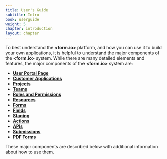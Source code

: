 ```yaml
---
title: User's Guide
subtitle: Intro
book: userguide
weight: 5
chapter: introduction
layout: chapter
---
```

To best understand the **&lt;<span class="text-primary">form</span>.<span class="text-secondary">io</span>&gt;** platform, and how you can use it to build your own applications, it is helpful to understand the major components of the **&lt;<span class="text-primary">form</span>.<span class="text-secondary">io</span>&gt;** system.   While there are many detailed elements and features, the major components of the **&lt;<span class="text-primary">form</span>.<span class="text-secondary">io</span>&gt;** system are:

- [**User Portal Page**](/userguide/introduction/#user-portal-page)
- [**Customer Applications**](/userguide/introduction/#cutomer-applications)
- [**Projects**](/userguide/projects/)
- [**Teams**](/userguide/teams/)
- [**Roles and Permissions**](/userguide/roles-and-permissions/)
- [**Resources**](/userguide/resources/)
- [**Forms**](/userguide/forms/)
- [**Fields**](/userguide/form-components/)
- [**Staging**](/userguide/staging/)
- [**Actions**](/userguide/actions/)
- [**APIs**](/developer/api/postman/)
- [**Submissions**](/userguide/submissions/)
- [**PDF Forms**](/userguide/pdf/)

These major components are described below with additional information about how to use them.
